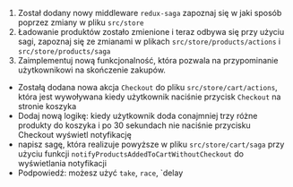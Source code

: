 1. Został dodany nowy middleware `redux-saga` zapoznaj się w jaki sposób poprzez zmiany w pliku `src/store`
2. Ładowanie produktów zostało zmienione i teraz odbywa się przy użyciu sagi, zapoznaj się ze zmianami w plikach `src/store/products/actions` i `src/store/products/saga`
3. Zaimplementuj nową funkcjonalność, która pozwala na przypominanie użytkownikowi na skończenie zakupów.
- Zostałą dodana nowa akcja `Checkout` do pliku `src/store/cart/actions`, która jest wywoływana kiedy użytkownik naciśnie przycisk `Checkout` na stronie koszyka
- Dodaj nową logikę: kiedy użytkownik doda conajmniej trzy różne produkty do koszyka i po 30 sekundach nie naciśnie przycisku Checkout wyświetl notyfikację
- napisz sagę, która realizuje powyższe w pliku `src/store/cart/saga` przy użyciu funkcji `notifyProductsAddedToCartWithoutCheckout` do wyświetlania notyfikacji
- Podpowiedź: możesz użyć `take`, `race`, `delay